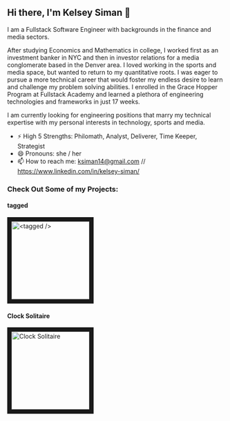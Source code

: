 ## Hi there, I'm Kelsey Siman 👋 

I am a Fullstack Software Engineer with backgrounds in the finance and media sectors.

After studying Economics and Mathematics in college, I worked first as an investment banker in NYC and then in investor relations for a media conglomerate based in the Denver area. I loved working in the sports and media space, but wanted to return to my quantitative roots. I was eager to pursue a more technical career that would foster my endless desire to learn and challenge my problem solving abilities. I enrolled in the Grace Hopper Program at Fullstack Academy and learned a plethora of engineering technologies and frameworks in just 17 weeks.

I am currently looking for engineering positions that marry my technical expertise with my personal interests in technology, sports and media.

- ⚡ High 5 Strengths: Philomath, Analyst, Deliverer, Time Keeper, Strategist
- 😄  Pronouns: she / her
- 📫  How to reach me: ksiman14@gmail.com // https://www.linkedin.com/in/kelsey-siman/

### Check Out Some of my Projects:

#### tagged
<a href="https://www.youtube.com/watch?v=ZnTJXJw4Izo&list=PLx0iOsdUOUmnPA9l9RyeENObqv4SJi-_S&index=15&t=2s" target="_blank"><img src="https://camo.githubusercontent.com/c72ae28206f3ab132f228b5d1ee6c7e2ee5323cec5cd852349ec9f4d4aad9734/687474703a2f2f7777772e696d6167652e6661726d2f696d616765732f323032312f30352f32312f36373831376461653935303962626137383532343465326239663332323563302e706e67" 
alt="<tagged />" height="180" border="10" /></a>

#### Clock Solitaire
<a href="https://kis-card-game.herokuapp.com/" target="_blank"><img src="https://upload.wikimedia.org/wikipedia/commons/3/36/Clock_Solitaire.JPG" 
alt="Clock Solitaire" height="180" border="10" /></a>

<!--
**ksiman14/ksiman14** is a ✨ _special_ ✨ repository because its `README.md` (this file) appears on your GitHub profile.

Here are some ideas to get you started:

- 🔭 I’m currently working on ...
- 🌱 I’m currently learning ...
- 👯 I’m looking to collaborate on ...
- 🤔 I’m looking for help with ...
- 💬 Ask me about ...
- 📫 How to reach me: ...
- 😄 Pronouns: ...
- ⚡ Fun fact: ...
-->
